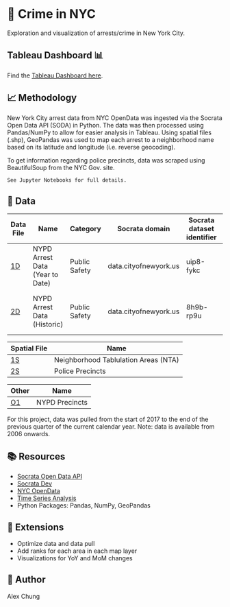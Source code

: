# :statue_of_liberty: Crime in NYC

Exploration and visualization of arrests/crime in New York City.  

## Tableau Dashboard :bar_chart: 

Find the [Tableau Dashboard here](https://public.tableau.com/views/NYPDArrests/Arrests?:display_count=y&publish=yes&:origin=viz_share_link "Tableau Public - Alex Chung | Crime in NYC").  

## :chart_with_upwards_trend: Methodology
New York City arrest data from NYC OpenData was ingested via the Socrata Open Data API (SODA) in Python.  The data was then processed using Pandas/NumPy to allow for easier analysis in Tableau.  Using spatial files (.shp), GeoPandas was used to map each arrest to a neighborhood name based on its latitude and longitude (i.e. reverse geocoding).  

To get information regarding police precincts, data was scraped using BeautifulSoup from the NYC Gov. site.  

`See Jupyter Notebooks for full details.`

## :floppy_disk: Data

Data File | Name  | Category | Socrata domain | Socrata dataset identifier | Data range | Update frequency
------------- | ------------- |------------- | ------------- |------------- | ------------- | -------------
[1D](https://data.cityofnewyork.us/Public-Safety/NYPD-Arrest-Data-Year-to-Date-/uip8-fykc) | NYPD Arrest Data (Year to Date)  | Public Safety | data.cityofnewyork.us  | uip8-fykc | Year to date | Quarterly
[2D](https://data.cityofnewyork.us/Public-Safety/NYPD-Arrests-Data-Historic-/8h9b-rp9u) | NYPD Arrest Data (Historic)  | Public Safety | data.cityofnewyork.us  | 8h9b-rp9u | 2006 to end of previous calendar year | Annually


Spatial File  | Name
------------- | -------------
[1S](https://data.cityofnewyork.us/City-Government/Neighborhood-Tabulation-Areas-NTA-/cpf4-rkhq) | Neighborhood Tablulation Areas (NTA)
[2S](https://data.cityofnewyork.us/Public-Safety/Police-Precincts/78dh-3ptz) | Police Precincts

Other  | Name
------------- | -------------
[O1](https://www1.nyc.gov/site/nypd/bureaus/patrol/precincts-landing.page) | NYPD Precincts  


For this project, data was pulled from the start of 2017 to the end of the previous quarter of the current calendar year.   Note: data is available from 2006 onwards.


## :books: Resources

 * [Socrata Open Data API](https://github.com/xmunoz/sodapy)  
 * [Socrata Dev](https://dev.socrata.com/)  
 * [NYC OpenData](https://opendata.cityofnewyork.us/)  
 * [Time Series Analysis](https://dev.socrata.com/blog/2019/10/07/time-series-analysis-with-jupyter-notebooks-and-socrata.html)  
 * Python Packages: Pandas, NumPy, GeoPandas  

## :pencil: Extensions
 * Optimize data and data pull
 * Add ranks for each area in each map layer
 * Visualizations for YoY and MoM changes

## :wave: Author
Alex Chung

